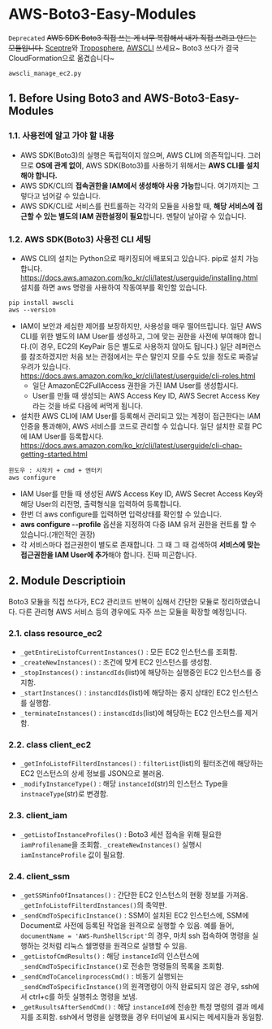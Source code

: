 # AWS-Boto3-Easy-Modules
`Deprecated`
~~AWS SDK Boto3 직접 쓰는 게 너무 복잡해서 내가 직접 쓰려고 만드는 모듈입니다.~~
[Sceptre](https://github.com/cloudreach/sceptre)와 [Troposphere](https://github.com/cloudtools/troposphere), [AWSCLI](https://aws.amazon.com/ko/cli/) 쓰세요~
Boto3 쓰다가 결국 CloudFormation으로 옮겼습니다~
```
awscli_manage_ec2.py
```

## 1. Before Using Boto3 and AWS-Boto3-Easy-Modules

### 1.1. 사용전에 알고 가야 할 내용

 - AWS SDK(Boto3)의 실행은 독립적이지 않으며, AWS CLI에 의존적입니다. 그러므로 **OS에 관계 없이**, AWS SDK(Boto3)를 사용하기 위해서는 **AWS CLI를 설치해야 합니다.**
 - AWS SDK/CLI의 **접속권한을 IAM에서 생성해야 사용 가능**합니다. 여기까지는 그렇다고 넘어갈 수 있습니다.
 - AWS SDK/CLI로 서비스를 컨트롤하는 각각의 모듈을 사용할 때, **해당 서비스에 접근할 수 있는 별도의 IAM 권한설정이 필요**합니다. 멘탈이 날아갈 수 있습니다.


### 1.2. AWS SDK(Boto3) 사용전 CLI 세팅

 - AWS CLI의 설치는 Python으로 패키징되어 배포되고 있습니다. pip로 설치 가능합니다. https://docs.aws.amazon.com/ko_kr/cli/latest/userguide/installing.html 설치를 하면 aws 명령을 사용하여 작동여부를 확인할 있습니다.
```shell
pip install awscli
aws --version
```

 - IAM이 보안과 세심한 제어를 보장하지만, 사용성을 매우 떨어뜨립니다. 일단 AWS CLI를 위한 별도의 IAM User를 생성하고, 그에 맞는 권한을 사전에 부여해야 합니다.(이 경우, EC2의 KeyPair 등은 별도로 사용하지 않아도 됩니다.) 일단 레퍼런스를 참조하겠지만 처음 보는 관점에서는 무슨 말인지 모를 수도 있을 정도로 짜증날 우려가 있습니다. https://docs.aws.amazon.com/ko_kr/cli/latest/userguide/cli-roles.html
   - 일단 AmazonEC2FullAccess 권한을 가진 IAM User를 생성합시다.
   - User를 만들 때 생성되는 AWS Access Key ID, AWS Secret Access Key 라는 것을 바로 다음에 써먹게 됩니다.
 - 설치한 AWS CLI에 IAM User를 등록해서 관리되고 있는 계정이 접근한다는 IAM 인증을 통과해야, AWS 서비스를 코드로 관리할 수 있습니다. 일단 설치한 로컬 PC에 IAM User를 등록합시다. https://docs.aws.amazon.com/ko_kr/cli/latest/userguide/cli-chap-getting-started.html
```
윈도우 : 시작키 + cmd + 엔터키
aws configure
```
   - IAM User를 만들 때 생성된 AWS Access Key ID, AWS Secret Access Key와 해당 User의 리전명, 출력형식을 입력하여 등록합니다.
   - 한번 더 aws configure를 입력하면 입력상태를 확인할 수 있습니다.
   - **aws configure --profile** 옵션을 지정하여 다중 IAM 유저 권한을 컨트롤 할 수 있습니다.(개인적인 권장)
 - 각 서비스마다 접근권한이 별도로 존재합니다. 그 때 그 때 검색하여 **서비스에 맞는 접근권한을 IAM User에 추가**해야 합니다. 진짜 피곤합니다.

## 2. Module Descriptioin
Boto3 모듈을 직접 쓰다가, EC2 관리코드 반복이 심해서 간단한 모듈로 정리하였습니다. 다른 관리형 AWS 서비스 등의 경우에도 자주 쓰는 모듈을 확장할 예정입니다.


### 2.1. class resource_ec2
 - `_getEntireListofCurrentInstances()` : 모든 EC2 인스턴스를 조회함.
 - `_createNewInstances()` : 조건에 맞게 EC2 인스턴스를 생성함.
 - `_stopInstances()` : `instancdIds`(list)에 해당하는 실행중인 EC2 인스턴스를 중지함.
 - `_startInstances()` : `instancdIds`(list)에 해당하는 중지 상태인 EC2 인스턴스를 실행함.
 - `_terminateInstances()` : `instancdIds`(list)에 해당하는 EC2 인스턴스를 제거함.

### 2.2. class client_ec2
 - `_getInfoListofFilterdInstances()` : `filterList`(list)의 필터조건에 해당하는 EC2 인스턴스의 상세 정보를 JSON으로 불러옴.
 - `_modifyInstanceType()` : 해당 `instanceId`(str)의 인스턴스 Type을 `instnaceType`(str)로 변경함.

### 2.3. client_iam
 - `_getListofInstanceProfiles()` : Boto3 세션 접속을 위해 필요한 `iamProfilename`을 조회함. `_createNewInstances()` 실행시 `iamInstanceProfile` 값이 필요함.

### 2.4. client_ssm
 - `_getSSMinfoOfInsatances()` : 간단한 EC2 인스턴스의 현황 정보를 가져옴. `_getInfoListofFilterdInstances()`의 축약판.
 - `_sendCmdToSpecificInstance()` : SSM이 설치된 EC2 인스턴스에, SSM에 Document로 사전에 등록된 작업을 원격으로 실행할 수 있음. 예를 들어, `documentName = 'AWS-RunShellScript'`의 경우, 마치 ssh 접속하여 명령을 실행하는 것처럼 리눅스 쉘명령을 원격으로 실행할 수 있음.
 - `_getListofCmdResults()` : 해당 `instanceId`의 인스턴스에 `_sendCmdToSpecificInstance()`로 전송한 명령들의 목록을 조회함.
 - `_sendCmdToCancelinprocessCmd()` : 비동기 실행되는 `_sendCmdToSpecificInstance()`의 원격명령이 아직 완료되지 않은 경우, ssh에서 ctrl+c를 하듯 실행취소 명령을 보냄.
 - `_getRusultsAfterSendCmd()` : 해당 `instanceId`에 전송한 특정 명령의 결과 메세지를 조회함. ssh에서 명령을 실행했을 경우 터미널에 표시되는 메세지들과 동일함.
